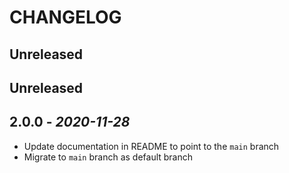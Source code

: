 # CHANGELOG

## Unreleased

## Unreleased

## 2.0.0 - *2020-11-28*

- Update documentation in README to point to the `main` branch
- Migrate to `main` branch as default branch
